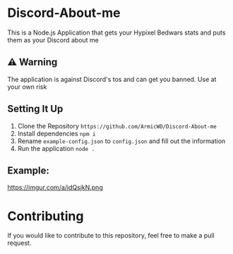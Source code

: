 # Discord-About-me

This is a Node.js Application that gets your Hypixel Bedwars stats and puts them as your Discord about me

## ⚠ Warning 
The application is against Discord's tos and can get you banned. Use at your own risk

## Setting It Up
1. Clone the Repository `https://github.com/ArmicWD/Discord-About-me`
2. Install dependencies `npm i`
3. Rename `example-config.json` to `config.json` and fill out the information
4. Run the application `node .`

## Example: 
https://imgur.com/a/idQsjkN.png

# Contributing
If you would like to contribute to this repository, feel free to make a pull request.
